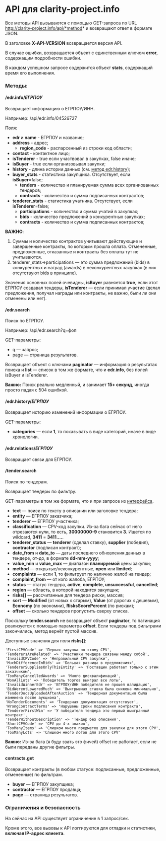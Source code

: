 # API для clarity-project.info

Все методы API вызываются с помощью GET-запроса по URL http://clarity-project.info/api/*method* и возвращают ответ в формате JSON.

В заголовке **X-API-VERSION** возвращается версия API.

В случае ошибки, возвращается объект с единственным ключом **error**, содержащим подробности ошибки.

В каждом успешном запросе содержится объект **stats**, содержащий время его выполнения.

### Методы:
#### /edr.info/*ЕГРПОУ*
Возвращает информацию о ЕГРПОУ/ИНН.

Например: /api/edr.info/04526727

Поля: 
* **edr** и **name** - ЕГРПОУ и название;
* **address** - адрес;
   * **region_code** - распарсенный из строки код области;
* **contact** - контактное лицо;
* **isTenderer** - true если участвовал в закупках, false иначе;
* **isBuyer** - true если организовывал закупки;
* **history** - длина истории данных (см. [метод edr.history](#edrhistoryЕГРПОУ));
* **buyer_stats** - статистика закупщика. Отсутствует, если **isBuyer**=false;
   * **tenders** - количество и планируемая сумма всех органиованных тендеров;
   * **contracts** - количество и сумма подписанных контрактов;
* **tenderer_stats** - статистика учатника. Отсутствует, если **isTenderer**=false;
   * **participations** - количество и сумма учатий в закупках;
   * **bids** - количество предложений в конкурентных закупках;
   * **contracts** - количество и сумма подписанных контрактов;

**ВАЖНО**:
1. Суммы и количество контрактов учитывают действующие и завершенные контракты, по которым прошла оплата. Отмененные, предложенные, отказанные и контракты без оплаты тут не учитываются.
2. tenderer_stats->participations — это сумма предложений (bids) в конкурентных и наград (awards) в неконкурентных закупках (в них отсутствуют bids в принципе). 

Значения основных полей очевидны, **isBuyer** равняется **true**, если этот ЕГРПОУ создавал тендеры, **isTenderer** — если принимал участие (делал предложения, получал награды или контракты, не важно, были ли они отменены или нет).

#### /edr.search
Поиск по ЕГРПОУ.

Например: /api/edr.search?q=фоп

GET-параметры: 
* q — запрос;
* page — страница результатов.

Возвращает объект с ключами **paginator** — информация о результатах поиска и **list** — список в том же формате, что и **edr.info**, без полей isBuyer и isTenderer.

**Важно:**
Поиск реально медленный, и занимает **15+ секунд**, иногда просто падая с 504 ошибкой.

#### /edr.history/*ЕГРПОУ*
Возвращает историю изменений информации о ЕГРПОУ.

GET-параметры:
* **categories** — если **1**, то показывать в виде категорий, иначе в виде хронологии. 

#### /edr.relations/*ЕГРПОУ*
Возвращает связи для ЕГРПОУ.

#### /tender.search
Поиск по тендерам. 

Возвращает тендеры по фильтру. 

GET-параметры в том же формате, что и при запросе из [интерфейса](http://clarity-project.info/tenders).
* **text** — поиск по тексту в описании или заголовке тендера;
* **entity** — ЕГРПОУ заказчика;
* **tenderer** — ЕГРПОУ участника;
* **classification** — CPV-код закупки. Из-за бага сейчас от него отрезаются нули, то есть, **30000000-9** становится **3**. Ищется по wildcard, **3411** = **3411....**.
* **tenderer_status** — **tenderer** (сделал ставку), **supplier** (победил), **contractor** (подписан контракт);
* **date_from** и **date_to** — даты последнего обновления данных в тендере, от-до, в формате **dd-mm-yyyy**;
* **value_min** и **value_max** — диапазон **планируемой** цены закупки;
* **method** — открытые/неконкурентные, **open** или **limited**;
* **complaints** — если **1**, то фильтрует по наличию жалоб на тендер;
* **complaint_from** — от кого жалоба, ЕГРПОУ;
* **status** — статус тендера, **active**, **complete**, **unsuccessful**, **cancelled**;
* **region** — область, в которой находится закупщик;
* **risks[]** — рассчитанные для тендера риски, массив;
* **sort** — **Modified** (от новых к старым), **Value** (от дорогих к дешевым), **Economy** (по экономии), **RisksScorePercent** (по рискам);
* **offset** — сколько тендеров пропустить сверху списка.

Поскольку **tender.search** не возвращает объект **paginator**, то пагинация реализуется с помощью параметра **offset**. Если тендеры под фильтрами закончились, метод вернёт пустой массив.

Доступные значения для поля **risks[]**:
```
'FirstCPVCode' => 'Первая закупка по этому CPV',
'TenderersAreRelated' => 'Участники тендера связаны между собой',
'InvalidCPVCode' => 'Неправильный CPV закупки',
'MuchDifferenceInBids' => 'Большая разница в предложениях',
'TendererSuppliesOnlyThisEntity' => 'Поставщик работает только с этим заказчиком',
'TooManyCancelledAwards' => 'Много дисквалификаций',
'WonAllLots' => 'Победитель торгов выиграл все лоты',
'InvalidWinnerEdr' => 'ЕГРПОУ/ИНН победителя не прошел валидацию',
'BidWerentLoweredMuch' => 'Выигрышная ставка была снижена минимально',
'TenderDocsUploadedAfterAuction' => 'Тендерная документация была изменена после аукциона',
'NoTenderDocuments' => 'Тендерная документация отсутствует',
'WrongContractTerms' => 'Нарушены сроки подписания контракта', 
'TendererFirstWin' => 'У победителя тендера это первый выигранный контракт',
'TenderWithoutDescription' => 'Тендер без описания', 
'ShortCPVCode' => 'CPV до 4-х знаков',
'TooManyItems' => 'Слишком много предметов для закупки для этого CPV',
'TooManyLots' => 'Слишком много лотов для этого CPV'
```

**Важно:**
Из-за бага (я буду звать это фичей) offset не работает, если не были переданы другие фильтры. 

#### contracts.get
Возвращает контракты (в любом статусе: подписанные, предложенные, отмененные) по фильтрам.

* **buyer** — ЕГРПОУ закупщика;
* **contractor** — ЕГРПОУ продавца;
* **page** — страница результатов.

### Ограничения и безопасность
На сейчас на API существует ограничение в 1 запрос/сек. 

Кроме этого, все вызовы к API логгируются для отладки и статистики, **включая IP-адрес клиента**. 
